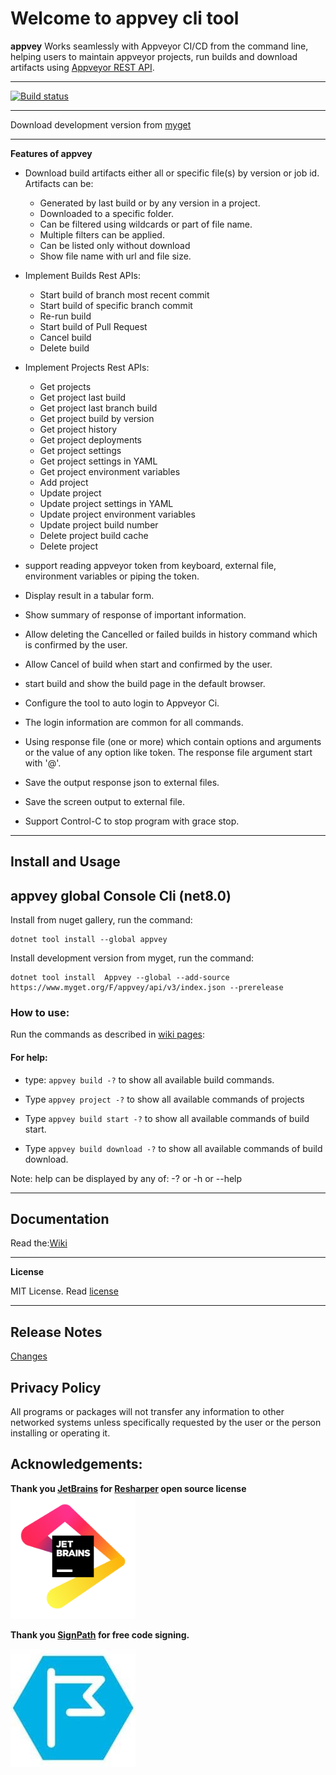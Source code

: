 # Welcome to appvey cli tool 

**appvey**  Works seamlessly with Appveyor CI/CD from the command line, helping users to maintain appveyor projects, run builds and download artifacts using [Appveyor REST API](https://www.appveyor.com/docs/api/).

-----

[![Build status](https://ci.appveyor.com/api/projects/status/f4ej8g59s8jco92o?svg=true)](https://ci.appveyor.com/project/moh-hassan/appvey)

----------
Download development version from [myget](https://www.myget.org/feed/appvey/package/nuget/Appvey/1.0.0-beta5) 

-----------
**Features of appvey**
- Download build artifacts either all or specific file(s) by version or job id. Artifacts can be:
   - Generated by last build or by any version in a project.
   - Downloaded to a specific folder. 
	- Can be filtered using wildcards or part of file name. 
  - Multiple filters can be applied.
  - Can be listed only without download
  - Show file name with url and file size.

- Implement Builds Rest APIs:
  - Start build of branch most recent commit
  - Start build of specific branch commit
  - Re-run build
  - Start build of Pull Request
  - Cancel build
  - Delete build
- Implement Projects  Rest APIs:
  - Get projects
  - Get project last build
  - Get project last branch build
  - Get project build by version
  - Get project history
  - Get project deployments
  - Get project settings
  - Get project settings in YAML
  - Get project environment variables
  - Add project
  - Update project
  - Update project settings in YAML
  - Update project environment variables
  - Update project build number
  - Delete project build cache
  - Delete project
  
- support reading appveyor token from keyboard, external file, environment variables or piping the token.
- Display result in a tabular form.
- Show summary of response of important information.
- Allow deleting the Cancelled or failed builds in history command which is confirmed by the user.
- Allow Cancel of build when start and confirmed by the user.
- start build and show the build page in the default browser.
- Configure the tool to auto login to Appveyor Ci.
- The login information are common for all commands.
- Using response file (one or more) which contain options and arguments or the value of any option like token. The response file argument start with '@'.
- Save the output response json to external files.
- Save the screen output to external file.
- Support Control-C to stop program with grace stop.
----------

## Install and Usage

## appvey global Console Cli (net8.0)

 Install from nuget gallery, run the command:
```
dotnet tool install --global appvey
```

 Install development version from myget, run the command:
```
dotnet tool install  Appvey --global --add-source https://www.myget.org/F/appvey/api/v3/index.json --prerelease   
```

### How to use:
Run the commands as described in [wiki pages](https://github.com/moh-hassan/appvey/wiki):

	   
#### For help:
- type: `appvey build -?` to show all available build commands.

- Type `appvey project -?` to show all available commands of projects

- Type `appvey build start -?` to show all available commands of build start.

- Type `appvey build download -?` to show all available commands of build download.

Note: help can be displayed by any of: -? or -h or --help


------
 ## Documentation

Read the:[Wiki](https://github.com/moh-hassan/appvey/wiki)

-------
**License**

MIT License. Read [license](https://github.com/moh-hassan/appvey?tab=MIT-1-ov-file#readme)

----------
## Release Notes

[Changes](https://github.com/moh-hassan/appvey/blob/main/ReleaseNotes.md)

## Privacy Policy
All programs or packages will not transfer any information to other networked systems unless specifically requested by the user or the person installing or operating it. 

## Acknowledgements: 

**Thank you [JetBrains](https://www.jetbrains.com "JetBrain") for [Resharper](https://www.jetbrains.com/resharper/ "Resharper") open source license**
<img src="src/art/jb_beam.png" alt="jetbrains" width="200"/>

**Thank you [SignPath](https://signpath.io?utm_source=foundation&utm_medium=github&utm_campaign=odata2poco) for free code signing.**

<img src="src/art/signpath.jpg" alt="signpath" width="200"/>
